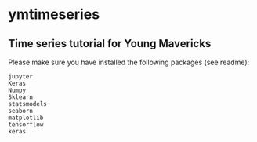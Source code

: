 # ymtimeseries

## Time series tutorial for Young Mavericks

Please make sure you have installed the following packages (see readme):

````
jupyter
Keras
Numpy
Sklearn
statsmodels
seaborn
matplotlib
tensorflow
keras
````
